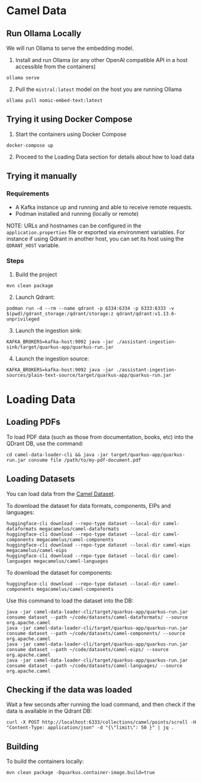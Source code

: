 # Camel Data

## Run Ollama Locally

We will run Ollama to serve the embedding model.

1. Install and run Ollama (or any other OpenAI compatible API in a host accessible from the containers)

```shell
ollama serve
```

2. Pull the `mistral:latest` model on the host you are running Ollama

```shell
ollama pull nomic-embed-text:latest
```


## Trying it using Docker Compose

1. Start the containers using Docker Compose

```shell
docker-compose up
```

2. Proceed to the Loading Data section for details about how to load data

## Trying it manually

### Requirements 

- A Kafka instance up and running and able to receive remote requests. 
- Podman installed and running (locally or remote)

NOTE: URLs and hostnames can be configured in the `application.properties` file or exported via environment variables. For instance
if using Qdrant in another host, you can set its host using the `QDRANT_HOST` variable.

### Steps

1. Build the project

```shell
mvn clean package
```

2. Launch Qdrant:

```shell
podman run -d --rm --name qdrant -p 6334:6334 -p 6333:6333 -v $(pwd)/qdrant_storage:/qdrant/storage:z qdrant/qdrant:v1.13.6-unprivileged
```

3. Launch the ingestion sink: 

```shell
KAFKA_BROKERS=kafka-host:9092 java -jar ./assistant-ingestion-sink/target/quarkus-app/quarkus-run.jar
```

4. Launch the ingestion source:

```shell
KAFKA_BROKERS=kafka-host:9092 java -jar ./assistant-ingestion-sources/plain-text-source/target/quarkus-app/quarkus-run.jar
```

# Loading Data 

## Loading PDFs

To load PDF data (such as those from documentation, books, etc) into the QDrant DB, use the command:

```shell
cd camel-data-loader-cli && java -jar target/quarkus-app/quarkus-run.jar consume file /path/to/my-pdf-document.pdf
```

## Loading Datasets 

You can load data from the [Camel Dataset](https://huggingface.co/megacamelus). 

To download the dataset for data formats, components, EIPs and languages:

```shell
huggingface-cli download --repo-type dataset --local-dir camel-dataformats megacamelus/camel-dataformats
huggingface-cli download --repo-type dataset --local-dir camel-components megacamelus/camel-components
huggingface-cli download --repo-type dataset --local-dir camel-eips megacamelus/camel-eips
huggingface-cli download --repo-type dataset --local-dir camel-languages megacamelus/camel-languages
```

To download the dataset for components:

```shell
huggingface-cli download --repo-type dataset --local-dir camel-components megacamelus/camel-components
```

Use this command to load the dataset into the DB:

```shell
java -jar camel-data-loader-cli/target/quarkus-app/quarkus-run.jar consume dataset --path ~/code/datasets/camel-dataformats/ --source org.apache.camel
java -jar camel-data-loader-cli/target/quarkus-app/quarkus-run.jar consume dataset --path ~/code/datasets/camel-components/ --source org.apache.camel
java -jar camel-data-loader-cli/target/quarkus-app/quarkus-run.jar consume dataset --path ~/code/datasets/camel-eips/ --source org.apache.camel
java -jar camel-data-loader-cli/target/quarkus-app/quarkus-run.jar consume dataset --path ~/code/datasets/camel-languages/ --source org.apache.camel
```

## Checking if the data was loaded

Wait a few seconds after running the load command, and then check if the data is available in the Qdrant DB:

```shell
curl -X POST http://localhost:6333/collections/camel/points/scroll -H "Content-Type: application/json" -d "{\"limit\": 50 }" | jq .
```

## Building 

To build the containers locally: 

```shell
mvn clean package -Dquarkus.container-image.build=true
```

